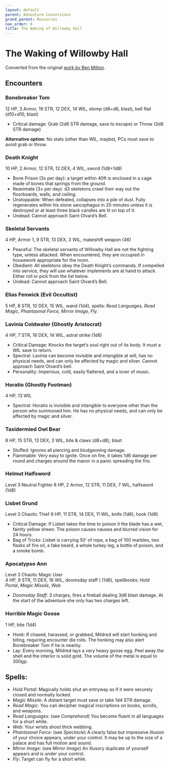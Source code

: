 ```yaml
---
layout: default
parent: Adventure Conversions
grand_parent: Resources
nav_order: 8
title: The Waking of Willowby Hall
---
```


# The Waking of Willowby Hall

Converted from the original [work by Ben Milton](https://shop.swordfishislands.com/the-waking-of-willowby-hall).

## Encounters

### Bonebreaker Tom
12 HP, 3 Armor, 19 STR, 12 DEX, 14 WIL, stomp (d8+d8, blast), bell flail (d10+d10, blast)
- Critical damage: Grab (2d6 STR damage, save to escape) or Throw (2d6 STR damage)  

**Alternative option**: No stats (other than WIL, maybe), PCs must save to avoid grab or throw.  

### Death Knight
10 HP, 2 Armor, 12 STR, 12 DEX, 4 WIL, sword (1d8+1d8)  
- Bone Prison (3x per day): a target within 40ft is enclosed in a cage made of bones that springs from the ground.  
- Reanimate (3× per day): d3 skeletons crawl their way out the floorboards, walls, and ceiling.  
- Unstoppable: When defeated, collapses into a pile of dust. Fully regenerates within his stone sarcophagus in 20 minutes unless it is destroyed or at least three black candles are lit on top of it.  
- Undead: Cannot approach Saint Olvard’s Bell.  

### Skeletal Servants
4 HP, Armor 1, 9 STR, 13 DEX, 3 WIL, makeshift weapon (46)  
- Peaceful: The skeletal servants of Willowby Hall are not the fighting type, unless attacked. When encountered, they are occupied in housework appropriate for the room.  
- Obedient: All skeletons obey the Death Knight’s commands. If compelled into service, they will use whatever implements are at hand to attack. Either roll or pick from the list below.  
- Undead: Cannot approach Saint Olvard’s Bell.  

### Elias Fenwick (Evil Occultist)
5 HP, 8 STR, 10 DEX, 15 WIL, wand (1d4), spells: _Read Languages, Read Magic, Phantasmal Force, Mirror Image, Fly._

### Lavinia Coldwater (Ghostly Aristocrat)
4 HP, 7 STR, 16 DEX, 14 WIL, astral strike (1d6)  
- Critical Damage: Knocks the target’s soul right out of its body. It must a WIL save to return.  
- Spectral: Lavinia can become invisible and intangible at will, has no physical needs, and can only be affected by magic and silver. Cannot approach Saint Olvard’s bell.  
- Personality: Imperious, cold, easily flattered, and a lover of music.  

### Horatio (Ghostly Footman)
4 HP, 13 WIL  
- Spectral: Horatio is invisible and intangible to everyone other than the person who summoned him. He has no physical needs, and can only be affected by magic and silver.  

### Taxidermied Owl Bear
8 HP, 15 STR, 13 DEX, 3 WIL, bite & claws (d8+d8), blast
- Stuffed: Ignores all piercing and bludgeoning damage.  
- Flammable: Very easy to ignite. Once on fire, it takes 1d6 damage per round and charges around the manor in a panic spreading the fire.  

### Helmut Halfsword
Level 3 Neutral Fighter
8 HP, 2 Armor, 12 STR, 11 DEX, 7 WIL, halfsword (1d8)

### Lisbet Grund
Level 3 Chaotic Thief
6 HP, 11 STR, 14 DEX, 11 WIL, knife (1d6), hook (1d6)  
- Critical Damage: If Lisbet takes the time to poison it the blade has a wet, faintly yellow sheen. The poison causes nausea and blurred vision for 24 hours.  
- Bag of Tricks: Lisbet is carrying 50’ of rope, a bag of 100 marbles, two flasks of fire oil, a fake beard, a whole turkey leg, a bottle of poison, and a smoke bomb.  

### Apocalypse Ann
Level 3 Chaotic Magic User  
4 HP, 9 STR, 11 DEX, 16 WIL, doomsday staff ( (1d6), spellbooks: _Hold Portal_, _Magic Missile_, _Web_
- _Doomsday Staff_: 3 charges, fires a fireball dealing 3d6 blast damage. At the start of the adventure she only has two charges left.  

### Horrible Magic Goose
1 HP, bite (1d4)
- Honk: If chased, harassed, or grabbed, Mildred will start honking and biting, requiring encounter die rolls. The honking may also alert Bonebreaker Tom if he is nearby.
- Lay: Every morning, Mildred lays a very heavy goose egg. Peel away the shell and the interior is solid gold. The volume of the metal is equal to 300gp.

## Spells:
- _Hold Portal_: Magically holds shut an entryway as if it were securely closed and normally locked.  
- _Magic Missile_: A distant target must save or take 1d4 STR damage.  
- _Read Magic_: You can decipher magical inscriptions on books, scrolls, and weapons.
- _Read Languages_: (see _Comprehend_) You become fluent in all languages for a short while.  
- _Web_: Your wrists shoot thick webbing.  
- _Phantasmal Force_: (see _Spectacle_)  A clearly false but impressive illusion of your choice appears, under your control. It may be up to the size of a palace and has full motion and sound.  
- _Mirror Image_: (see _Mirror Image_) An illusory duplicate of yourself appears and is under your control.  
- _Fly_: Target can fly for a short while.  
